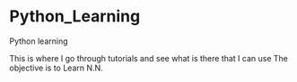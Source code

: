 # Python_Learning
Python learning

This is where I go through tutorials and see what is there that I can use
The objective is to Learn N.N.
